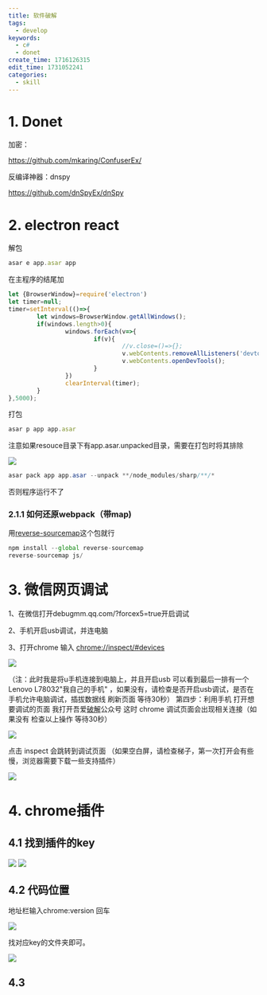```yaml
---
title: 软件破解
tags:
  - develop
keywords:
  - c#
  - donet
create_time: 1716126315
edit_time: 1731052241
categories:
  - skill
---
```



# 1. Donet

加密：

https://github.com/mkaring/ConfuserEx/

反编译神器：dnspy

https://github.com/dnSpyEx/dnSpy

# 2. electron react 

解包

```ts
asar e app.asar app
```

在主程序的结尾加

```ts
let {BrowserWindow}=require('electron')
let timer=null;
timer=setInterval(()=>{
        let windows=BrowserWindow.getAllWindows();
        if(windows.length>0){
                windows.forEach(v=>{
                        if(v){
                                //v.close=()=>{};
                                v.webContents.removeAllListeners('devtools-opened');
                                v.webContents.openDevTools();
                        }
                })
                clearInterval(timer);
        }
},5000);
```

打包

```ts
asar p app app.asar
```

注意如果resouce目录下有app.asar.unpacked目录，需要在打包时将其排除

<img src="/assets/Iabrb9Y2CoYiU6x83DacmpAMncg.png" src-width="444" class="markdown-img m-auto" src-height="58" align="center"/>

```csharp
asar pack app app.asar --unpack **/node_modules/sharp/**/*
```

否则程序运行不了

### 2.1.1 如何还原webpack（带map)

用[reverse-sourcemap](https://github.com/davidkevork/reverse-sourcemap)这个包就行

```ts
npm install --global reverse-sourcemap
reverse-sourcemap js/
```

# 3. 微信网页调试

1、在微信打开debugmm.qq.com/?forcex5=true开启调试

2、手机开启usb调试，并连电脑

3、打开chrome 输入  [chrome://inspect/#devices](https://www.52pojie.cn/chrome://inspect/#devices)

<img src="/assets/CpOdbeyjjonFkfxVwFVcSUqlnKg.png" src-width="637" class="markdown-img m-auto" src-height="607" align="center"/>

（注：此时我是将u手机连接到电脑上，并且开启usb 可以看到最后一排有一个Lenovo L78032"我自己的手机" ，如果没有，请检查是否开启usb调试，是否在手机允许电脑调试，插拔数据线  刷新页面  等待30秒）
第四步：利用手机 打开想要调试的页面
我打开吾爱[破解](https://www.52pojie.cn/)公众号 这时 chrome 调试页面会出现相关连接（如果没有 检查以上操作   等待30秒）

<img src="/assets/RBApbFDLeosM0cxxogfcorwwnkh.png" src-width="861" class="markdown-img m-auto" src-height="398" align="center"/>

点击  inspect  会跳转到调试页面   （如果空白屏，请检查梯子，第一次打开会有些慢，浏览器需要下载一些支持插件）

<img src="/assets/MWyYbNb3FolsI8xkz7ocLexenVg.png" src-width="1920" class="markdown-img m-auto" src-height="986" align="center"/>

# 4. chrome插件

## 4.1 找到插件的key

<img src="/assets/SxEybsz5DoVO7cxCfg3c9GkFnoh.png" src-width="212" class="markdown-img m-auto" src-height="296" align="center"/>

<img src="/assets/AZZRbjLI7oFkRJxyWzdcL2uunuf.png" src-width="925" class="markdown-img m-auto" src-height="192" align="center"/>

## 4.2 代码位置 

地址栏输入chrome:version 回车

<img src="/assets/BiQeb5Sj0oC6yVx3rWwcIn6ynGd.png" src-width="782" class="markdown-img m-auto" src-height="242" align="center"/>

找对应key的文件夹即可。

<img src="/assets/R1GJbBXAloh6jmxrmdoc2yrfnLh.png" src-width="950" class="markdown-img m-auto" src-height="572" align="center"/>

## 4.3 
